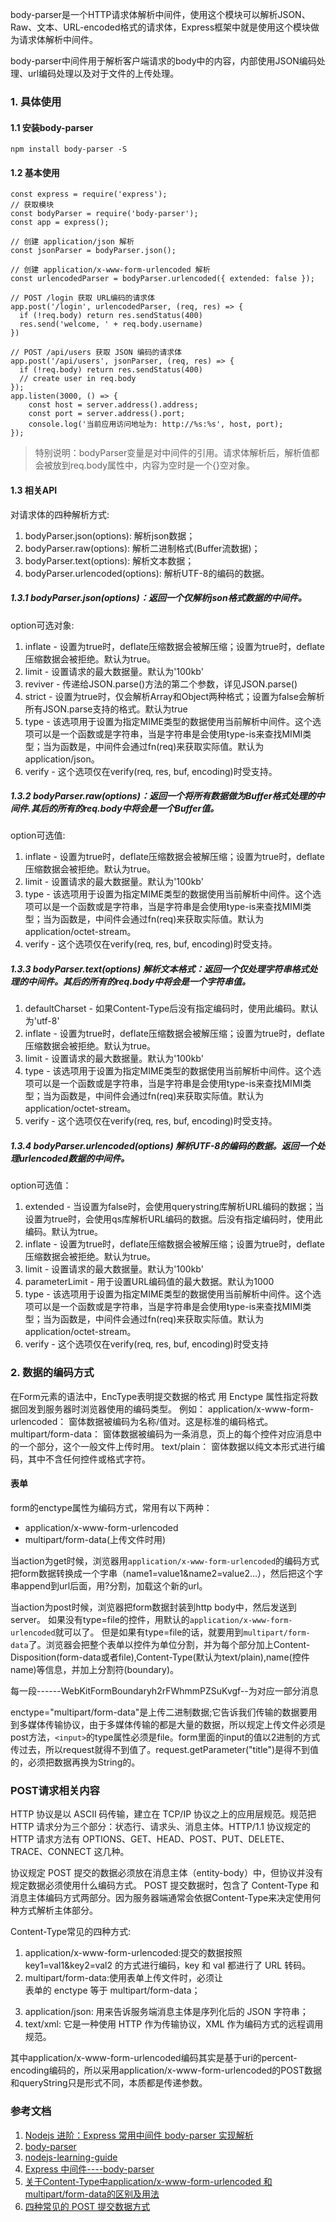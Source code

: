body-parser是一个HTTP请求体解析中间件，使用这个模块可以解析JSON、Raw、文本、URL-encoded格式的请求体，Express框架中就是使用这个模块做为请求体解析中间件。

body-parser中间件用于解析客户端请求的body中的内容，内部使用JSON编码处理、url编码处理以及对于文件的上传处理。
### 1. 具体使用
#### 1.1 安装body-parser
```
npm install body-parser -S
```
#### 1.2 基本使用
```
const express = require('express');
// 获取模块
const bodyParser = require('body-parser');
const app = express();

// 创建 application/json 解析
const jsonParser = bodyParser.json();

// 创建 application/x-www-form-urlencoded 解析
const urlencodedParser = bodyParser.urlencoded({ extended: false });

// POST /login 获取 URL编码的请求体
app.post('/login', urlencodedParser, (req, res) => {
  if (!req.body) return res.sendStatus(400)
  res.send('welcome, ' + req.body.username)
})

// POST /api/users 获取 JSON 编码的请求体
app.post('/api/users', jsonParser, (req, res) => {
  if (!req.body) return res.sendStatus(400)
  // create user in req.body
});
app.listen(3000, () => {
	const host = server.address().address;
	const port = server.address().port;
	console.log('当前应用访问地址为: http://%s:%s', host, port);
});
```
>特别说明：bodyParser变量是对中间件的引用。请求体解析后，解析值都会被放到req.body属性中，内容为空时是一个{}空对象。

#### 1.3 相关API
对请求体的四种解析方式:

1. bodyParser.json(options): 解析json数据；
2. bodyParser.raw(options): 解析二进制格式(Buffer流数据)；
3. bodyParser.text(options): 解析文本数据；
4. bodyParser.urlencoded(options): 解析UTF-8的编码的数据。

##### 1.3.1 bodyParser.json(options)：返回一个仅解析json格式数据的中间件。
option可选对象:

1. inflate - 设置为true时，deflate压缩数据会被解压缩；设置为true时，deflate压缩数据会被拒绝。默认为true。
2. limit - 设置请求的最大数据量。默认为'100kb'
3. reviver - 传递给JSON.parse()方法的第二个参数，详见JSON.parse()
4. strict - 设置为true时，仅会解析Array和Object两种格式；设置为false会解析所有JSON.parse支持的格式。默认为true
5. type - 该选项用于设置为指定MIME类型的数据使用当前解析中间件。这个选项可以是一个函数或是字符串，当是字符串是会使用type-is来查找MIMI类型；当为函数是，中间件会通过fn(req)来获取实际值。默认为application/json。
6. verify - 这个选项仅在verify(req, res, buf, encoding)时受支持。

##### 1.3.2 bodyParser.raw(options)：返回一个将所有数据做为Buffer格式处理的中间件.其后的所有的req.body中将会是一个Buffer值。
option可选值:

1. inflate - 设置为true时，deflate压缩数据会被解压缩；设置为true时，deflate压缩数据会被拒绝。默认为true。
2. limit - 设置请求的最大数据量。默认为'100kb'
3. type - 该选项用于设置为指定MIME类型的数据使用当前解析中间件。这个选项可以是一个函数或是字符串，当是字符串是会使用type-is来查找MIMI类型；当为函数是，中间件会通过fn(req)来获取实际值。默认为application/octet-stream。
4. verify - 这个选项仅在verify(req, res, buf, encoding)时受支持。

##### 1.3.3 bodyParser.text(options) 解析文本格式：返回一个仅处理字符串格式处理的中间件。其后的所有的req.body中将会是一个字符串值。

1. defaultCharset - 如果Content-Type后没有指定编码时，使用此编码。默认为'utf-8'
2. inflate - 设置为true时，deflate压缩数据会被解压缩；设置为true时，deflate压缩数据会被拒绝。默认为true。
3. limit - 设置请求的最大数据量。默认为'100kb'
4. type - 该选项用于设置为指定MIME类型的数据使用当前解析中间件。这个选项可以是一个函数或是字符串，当是字符串是会使用type-is来查找MIMI类型；当为函数是，中间件会通过fn(req)来获取实际值。默认为application/octet-stream。
5. verify - 这个选项仅在verify(req, res, buf, encoding)时受支持。

##### 1.3.4 bodyParser.urlencoded(options) 解析UTF-8的编码的数据。返回一个处理urlencoded数据的中间件。

option可选值：

1. extended - 当设置为false时，会使用querystring库解析URL编码的数据；当设置为true时，会使用qs库解析URL编码的数据。后没有指定编码时，使用此编码。默认为true。
2. inflate - 设置为true时，deflate压缩数据会被解压缩；设置为true时，deflate压缩数据会被拒绝。默认为true。
3. limit - 设置请求的最大数据量。默认为'100kb'
4. parameterLimit - 用于设置URL编码值的最大数据。默认为1000
5. type - 该选项用于设置为指定MIME类型的数据使用当前解析中间件。这个选项可以是一个函数或是字符串，当是字符串是会使用type-is来查找MIMI类型；当为函数是，中间件会通过fn(req)来获取实际值。默认为application/octet-stream。
6. verify - 这个选项仅在verify(req, res, buf, encoding)时受支持

### 2. 数据的编码方式
在Form元素的语法中，EncType表明提交数据的格式 用 Enctype 属性指定将数据回发到服务器时浏览器使用的编码类型。 例如： application/x-www-form-urlencoded： 窗体数据被编码为名称/值对。这是标准的编码格式。 multipart/form-data： 窗体数据被编码为一条消息，页上的每个控件对应消息中的一个部分，这个一般文件上传时用。 text/plain： 窗体数据以纯文本形式进行编码，其中不含任何控件或格式字符。
#### 表单
form的enctype属性为编码方式，常用有以下两种：

* application/x-www-form-urlencoded
* multipart/form-data(上传文件时用)

当action为get时候，浏览器用`application/x-www-form-urlencoded`的编码方式把form数据转换成一个字串（name1=value1&name2=value2…），然后把这个字串append到url后面，用?分割，加载这个新的url。 

当action为post时候，浏览器把form数据封装到http body中，然后发送到server。 如果没有type=file的控件，用默认的`application/x-www-form-urlencoded`就可以了。 但是如果有type=file的话，就要用到`multipart/form-data`了。浏览器会把整个表单以控件为单位分割，并为每个部分加上Content-Disposition(form-data或者file),Content-Type(默认为text/plain),name(控件name)等信息，并加上分割符(boundary)。

每一段------WebKitFormBoundaryh2rFWhmmPZSuKvgf--为对应一部分消息

enctype="multipart/form-data"是上传二进制数据;它告诉我们传输的数据要用到多媒体传输协议，由于多媒体传输的都是大量的数据，所以规定上传文件必须是post方法，`<input>`的type属性必须是file。form里面的input的值以2进制的方式传过去，所以request就得不到值了。request.getParameter("title")是得不到值的，必须把数据再换为String的。

### POST请求相关内容
HTTP 协议是以 ASCII 码传输，建立在 TCP/IP 协议之上的应用层规范。规范把 HTTP 请求分为三个部分：状态行、请求头、消息主体。HTTP/1.1 协议规定的 HTTP 请求方法有 OPTIONS、GET、HEAD、POST、PUT、DELETE、TRACE、CONNECT 这几种。

协议规定 POST 提交的数据必须放在消息主体（entity-body）中，但协议并没有规定数据必须使用什么编码方式。
POST 提交数据时，包含了 Content-Type 和消息主体编码方式两部分。因为服务器端通常会依据Content-Type来决定使用何种方式解析主体部分。

Content-Type常见的四种方式:

1. application/x-www-form-urlencoded:提交的数据按照key1=val1&key2=val2 的方式进行编码，key 和 val 都进行了 URL 转码。
2. multipart/form-data:使用表单上传文件时，必须让 <form> 表单的 enctype 等于 multipart/form-data；
3. application/json: 用来告诉服务端消息主体是序列化后的 JSON 字符串；
4. text/xml: 它是一种使用 HTTP 作为传输协议，XML 作为编码方式的远程调用规范。


其中application/x-www-form-urlencoded编码其实是基于uri的percent-encoding编码的，所以采用application/x-www-form-urlencoded的POST数据和queryString只是形式不同，本质都是传递参数。

### 参考文档
1. [Nodejs 进阶：Express 常用中间件 body-parser 实现解析](https://www.cnblogs.com/chyingp/p/nodejs-learning-express-body-parser.html)
2. [body-parser](https://github.com/expressjs/body-parser/)
3. [nodejs-learning-guide](https://github.com/chyingp/nodejs-learning-guide)
4. [Express 中间件----body-parser](https://www.jianshu.com/p/ea0122ad1ac0)
5. [关于Content-Type中application/x-www-form-urlencoded 和 multipart/form-data的区别及用法](https://www.cnblogs.com/kaibin/p/6635134.html)
6. [四种常见的 POST 提交数据方式](https://imququ.com/post/four-ways-to-post-data-in-http.html#simple_thread)